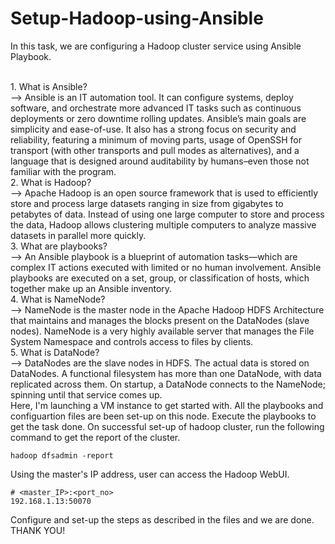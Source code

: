 # Setup-Hadoop-using-Ansible

In this task, we are configuring a Hadoop cluster service using Ansible Playbook.

<br>
1. What is Ansible?<br>
--> Ansible is an IT automation tool. It can configure systems, deploy software, and orchestrate more advanced IT tasks such as continuous deployments or zero downtime rolling updates. Ansible’s main goals are simplicity and ease-of-use. It also has a strong focus on security and reliability, featuring a minimum of moving parts, usage of OpenSSH for transport (with other transports and pull modes as alternatives), and a language that is designed around auditability by humans–even those not familiar with the program.

<br>
2. What is Hadoop?<br>
--> Apache Hadoop is an open source framework that is used to efficiently store and process large datasets ranging in size from gigabytes to petabytes of data. Instead of using one large computer to store and process the data, Hadoop allows clustering multiple computers to analyze massive datasets in parallel more quickly.

<br>
3. What are playbooks?<br>
--> An Ansible playbook is a blueprint of automation tasks—which are complex IT actions executed with limited or no human involvement. Ansible playbooks are executed on a set, group, or classification of hosts, which together make up an Ansible inventory. 

<br>
4. What is NameNode?<br>
--> NameNode is the master node in the Apache Hadoop HDFS Architecture that maintains and manages the blocks present on the DataNodes (slave nodes). NameNode is a very highly available server that manages the File System Namespace and controls access to files by clients.

<br>
5. What is DataNode?<br>
--> DataNodes are the slave nodes in HDFS. The actual data is stored on DataNodes. A functional filesystem has more than one DataNode, with data replicated across them. On startup, a DataNode connects to the NameNode; spinning until that service comes up.

<br>
Here, I'm launching a VM instance to get started with. All the playbooks and configuartion files are been set-up on this node. Execute the playbooks to get the task done. On successful set-up of hadoop cluster, run the following command to get the report of the cluster.
<br>

```
hadoop dfsadmin -report
```

Using the master's IP address, user can access the Hadoop WebUI.
```
# <master_IP>:<port_no>
192.168.1.13:50070
```

Configure and set-up the steps as described in the files and we are done.<br>
THANK YOU!
